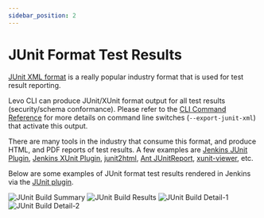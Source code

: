 ```yaml
---
sidebar_position: 2
---
```


# JUnit Format Test Results

[JUnit XML format](https://www.ibm.com/docs/en/developer-for-zos/14.1.0?topic=formats-junit-xml-format) is a really popular industry format that is used for test result reporting.

Levo CLI can produce JUnit/XUnit format output for all test results (security/schema conformance). Please refer to the [CLI Command Reference](/security-testing/levo-cli/levo-cli-command-reference.md) for more details on command line switches (`--export-junit-xml`) that activate this output.

There are many tools in the industry that consume this format, and produce HTML, and PDF reports of test results. A few examples are [Jenkins JUnit Plugin](https://plugins.jenkins.io/junit/), [Jenkins XUnit Plugin](https://plugins.jenkins.io/xunit/), [junit2html](https://gitlab.com/inorton/junit2html), [Ant JUnitReport](https://ant.apache.org/manual/Tasks/junitreport.html), [xunit-viewer](https://github.com/lukejpreston/xunit-viewer), etc.

Below are some examples of JUnit format test results rendered in Jenkins via the [JUnit plugin](https://plugins.jenkins.io/junit/).

![JUnit Build Summary](../../assets/junit/jenkins-build-junit-format-summary.png)
![JUnit Build Results](../../assets/junit/jenkins-build-junit-format-results.png)
![JUnit Build Detail-1](../../assets/junit/jenkins-build-junit-format-detail-1.png)
![JUnit Build Detail-2](../../assets/junit/jenkins-build-junit-format-detail-2.png)


